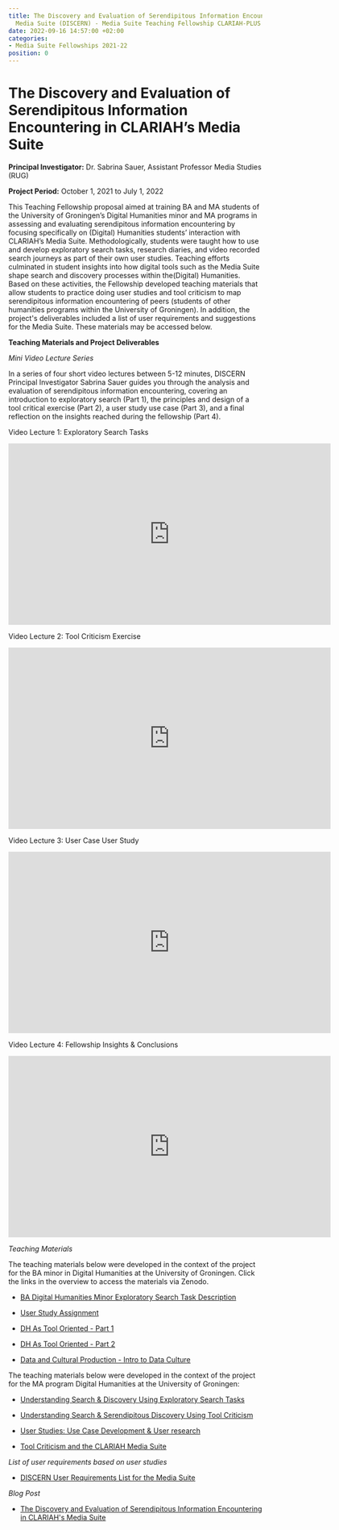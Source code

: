```yaml
---
title: The Discovery and Evaluation of Serendipitous Information Encountering in CLARIAH's
  Media Suite (DISCERN) - Media Suite Teaching Fellowship CLARIAH-PLUS (2019-2023)
date: 2022-09-16 14:57:00 +02:00
categories:
- Media Suite Fellowships 2021-22
position: 0
---
```


# The Discovery and Evaluation of Serendipitous Information Encountering in CLARIAH’s Media Suite

**Principal Investigator:** Dr. Sabrina Sauer, Assistant Professor Media Studies (RUG)

**Project Period:** October 1, 2021 to July 1, 2022

This Teaching Fellowship proposal aimed at training BA and MA students of the University of Groningen’s Digital Humanities minor and MA programs in assessing and evaluating serendipitous information encountering by focusing specifically on (Digital) Humanities students’ interaction with CLARIAH’s Media Suite. Methodologically, students were taught how to use and develop exploratory search tasks, research diaries, and video recorded search journeys as part of their own user studies. Teaching efforts culminated in student insights into how digital tools such as the Media Suite shape search and discovery processes within the(Digital) Humanities. Based on these activities, the Fellowship developed teaching materials that allow students to practice doing user studies and tool criticism to map serendipitous information encountering of peers (students of other humanities programs within the University of Groningen). In addition, the project's deliverables included a list of user requirements and suggestions for the Media Suite. These materials may be accessed below.

**Teaching Materials and Project Deliverables**

*Mini Video Lecture Series*

In a series of four short video lectures between 5-12 minutes, DISCERN Principal Investigator Sabrina Sauer guides you through the analysis and evaluation of serendipitous information encountering, covering an introduction to exploratory search (Part 1), the principles and design of a tool critical exercise (Part 2), a user study use case (Part 3), and a final reflection on the insights reached during the fellowship (Part 4).

Video Lecture 1: Exploratory Search Tasks

<iframe src="https://player.vimeo.com/video/789024766?h=07075f5eae" width="640" height="360" frameborder="0" allow="autoplay; fullscreen" allowfullscreen></iframe>

Video Lecture 2: Tool Criticism Exercise

<iframe src="https://player.vimeo.com/video/789028932?h=cbd85d72eb" width="640" height="360" frameborder="0" allow="autoplay; fullscreen" allowfullscreen></iframe>

Video Lecture 3: User Case User Study

<iframe src="https://player.vimeo.com/video/789029974?h=1d7f12c725&amp;badge=0&amp;autopause=0&amp;player_id=0&amp;app_id=58479" width="640" height="360" frameborder="0" allow="autoplay; fullscreen" allowfullscreen></iframe>

Video Lecture 4: Fellowship Insights & Conclusions

<iframe src="https://player.vimeo.com/video/789030776?h=4f21785eb4" width="640" height="360" frameborder="0" allow="autoplay; fullscreen" allowfullscreen></iframe>

*Teaching Materials*

The teaching materials below were developed in the context of the project for the BA minor in Digital Humanities at the University of Groningen. Click the links in the overview to access the materials via Zenodo.

* [BA Digital Humanities Minor Exploratory Search Task Description](https://zenodo.org/record/7565190#.Y8_LEEHMKHs)

* [User Study Assignment](https://zenodo.org/record/7565374#.Y8_PY3aZOHs)

* [DH As Tool Oriented - Part 1](https://zenodo.org/record/7590902#.Y9lLE3aZOHs)

* [DH As Tool Oriented - Part 2](https://zenodo.org/record/7590954#.Y9lNZnaZOHs)

* [Data and Cultural Production - Intro to Data Culture](https://zenodo.org/record/7590935#.Y9lMfXaZOHs)

The teaching materials below were developed in the context of the project for the MA program Digital Humanities at the University of Groningen:

* [Understanding Search & Discovery Using Exploratory Search Tasks](https://zenodo.org/record/7590971#.Y9lO43aZOHt)

* [Understanding Search & Serendipitous Discovery Using Tool Criticism](https://zenodo.org/record/7590988#.Y9lQIHaZOHs)

* [User Studies: Use Case Development & User research](https://zenodo.org/record/7591006#.Y9lRAnaZOHs)

* [Tool Criticism and the CLARIAH Media Suite](https://zenodo.org/record/7591018#.Y9lSSHaZOHs)

*List of user requirements based on user studies*

* [DISCERN User Requirements List for the Media Suite](https://zenodo.org/record/7591026#.Y9lUh3aZOHs)

*Blog Post*

* [The Discovery and Evaluation of Serendipitous Information Encountering in CLARIAH's Media Suite](https://mediasuite.clariah.nl/blog/2023/01/13/discovery-and-evaluation-of-serendipitous)